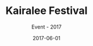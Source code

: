 ---
title: Kairalee Festival
subtitle: Event - 2017
layout: default
modal-id: 3
date: 2017-06-01
img: kairalee-festival-2017.jpg
thumbnail: kairalee-festival-2017_thumbnail.jpg
alt: image-alt
project-date: April 2014
client: Start Bootstrap
category: Event
description: A solo drama “dwau anthya rangau” by Saranjith and a kids drama “poochaykku aaru mani kettum”  and a Dance Drama by SKKN Performing Arts Group “Srishti  were staged as a part of Kairalee Festival.

---
